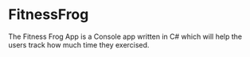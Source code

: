 # FitnessFrog
The Fitness Frog App is a Console app written in C# which will help the users track how much time they exercised.

